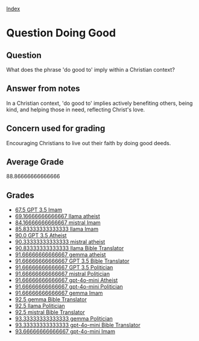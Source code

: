 
[Index](../../index.md)
# Question Doing Good
## Question
What does the phrase 'do good to' imply within a Christian context?

## Answer from notes
In a Christian context, 'do good to' implies actively benefiting others, being kind, and helping those in need, reflecting Christ's love.

## Concern used for grading
Encouraging Christians to live out their faith by doing good deeds.

## Average Grade
88.86666666666666

## Grades
 * [67.5 GPT 3.5 Imam](../answers/GPT_3.5_Imam/Doing_Good.md)
 * [69.16666666666667 llama atheist](../answers/llama_atheist/Doing_Good.md)
 * [84.16666666666667 mistral Imam](../answers/mistral_Imam/Doing_Good.md)
 * [85.83333333333333 llama Imam](../answers/llama_Imam/Doing_Good.md)
 * [90.0 GPT 3.5 Atheist](../answers/GPT_3.5_Atheist/Doing_Good.md)
 * [90.33333333333333 mistral atheist](../answers/mistral_atheist/Doing_Good.md)
 * [90.83333333333333 llama Bible Translator](../answers/llama_Bible_Translator/Doing_Good.md)
 * [91.66666666666667 gemma atheist](../answers/gemma_atheist/Doing_Good.md)
 * [91.66666666666667 GPT 3.5 Bible Translator](../answers/GPT_3.5_Bible_Translator/Doing_Good.md)
 * [91.66666666666667 GPT 3.5 Politician](../answers/GPT_3.5_Politician/Doing_Good.md)
 * [91.66666666666667 mistral Politician](../answers/mistral_Politician/Doing_Good.md)
 * [91.66666666666667 gpt-4o-mini Atheist](../answers/gpt-4o-mini_Atheist/Doing_Good.md)
 * [91.66666666666667 gpt-4o-mini Politician](../answers/gpt-4o-mini_Politician/Doing_Good.md)
 * [91.66666666666667 gemma Imam](../answers/gemma_Imam/Doing_Good.md)
 * [92.5 gemma Bible Translator](../answers/gemma_Bible_Translator/Doing_Good.md)
 * [92.5 llama Politician](../answers/llama_Politician/Doing_Good.md)
 * [92.5 mistral Bible Translator](../answers/mistral_Bible_Translator/Doing_Good.md)
 * [93.33333333333333 gemma Politician](../answers/gemma_Politician/Doing_Good.md)
 * [93.33333333333333 gpt-4o-mini Bible Translator](../answers/gpt-4o-mini_Bible_Translator/Doing_Good.md)
 * [93.66666666666667 gpt-4o-mini Imam](../answers/gpt-4o-mini_Imam/Doing_Good.md)
